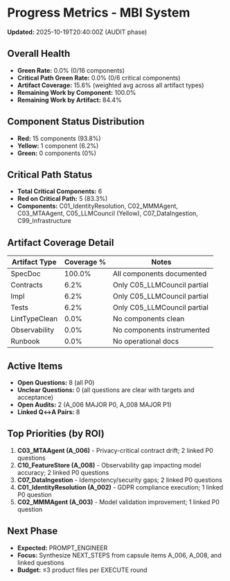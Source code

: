 # Progress Metrics - MBI System

**Updated:** 2025-10-19T20:40:00Z (AUDIT phase)

## Overall Health
- **Green Rate:** 0.0% (0/16 components)
- **Critical Path Green Rate:** 0.0% (0/6 critical components)
- **Artifact Coverage:** 15.6% (weighted avg across all artifact types)
- **Remaining Work by Component:** 100.0%
- **Remaining Work by Artifact:** 84.4%

## Component Status Distribution
- **Red:** 15 components (93.8%)
- **Yellow:** 1 component (6.2%)
- **Green:** 0 components (0%)

## Critical Path Status
- **Total Critical Components:** 6
- **Red on Critical Path:** 5 (83.3%)
- **Components:** C01_IdentityResolution, C02_MMMAgent, C03_MTAAgent, C05_LLMCouncil (Yellow), C07_DataIngestion, C99_Infrastructure

## Artifact Coverage Detail
| Artifact Type | Coverage % | Notes |
|---------------|------------|-------|
| SpecDoc | 100.0% | All components documented |
| Contracts | 6.2% | Only C05_LLMCouncil partial |
| Impl | 6.2% | Only C05_LLMCouncil partial |
| Tests | 6.2% | Only C05_LLMCouncil partial |
| LintTypeClean | 0.0% | No components clean |
| Observability | 0.0% | No components instrumented |
| Runbook | 0.0% | No operational docs |

## Active Items
- **Open Questions:** 8 (all P0)
- **Unclear Questions:** 0 (all questions are clear with targets and acceptance)
- **Open Audits:** 2 (A_006 MAJOR P0, A_008 MAJOR P1)
- **Linked Q↔A Pairs:** 8

## Top Priorities (by ROI)
1. **C03_MTAAgent (A_006)** - Privacy-critical contract drift; 2 linked P0 questions
2. **C10_FeatureStore (A_008)** - Observability gap impacting model accuracy; 2 linked P0 questions
3. **C07_DataIngestion** - Idempotency/security gaps; 2 linked P0 questions
4. **C01_IdentityResolution (A_002)** - GDPR compliance execution; 1 linked P0 question
5. **C02_MMMAgent (A_003)** - Model validation improvement; 1 linked P0 question

## Next Phase
- **Expected:** PROMPT_ENGINEER
- **Focus:** Synthesize NEXT_STEPS from capsule items A_006, A_008, and linked questions
- **Budget:** ≤3 product files per EXECUTE round

